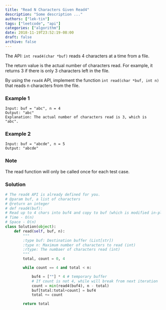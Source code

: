 ```yaml
---
title: "Read N Characters Given Read4"
description: "Some description ..."
authors: ["lek-tin"]
tags: ["leetcode", "api"]
categories: ["algorithm"]
date: 2018-11-19T23:52:19-08:00
draft: false
archive: false
---
```

The API: `int read4(char *buf)` reads 4 characters at a time from a file.

The return value is the actual number of characters read. For example, it returns 3 if there is only 3 characters left in the file.

By using the `read4` API, implement the function `int read(char *buf, int n) `that reads n characters from the file.

### Example 1
```
Input: buf = "abc", n = 4
Output: "abc"
Explanation: The actual number of characters read is 3, which is "abc".
```
### Example 2
```
Input: buf = "abcde", n = 5
Output: "abcde"
```
### Note
The read function will only be called once for each test case.
### Solution
```python
# The read4 API is already defined for you.
# @param buf, a list of characters
# @return an integer
# def read4(buf):
# Read up to 4 chars into buf4 and copy to buf (which is modified in-place).
# Time - O(n)
# Space - O(n)
class Solution(object):
    def read(self, buf, n):
        """
        :type buf: Destination buffer (List[str])
        :type n: Maximum number of characters to read (int)
        :rtype: The numbaer of characters read (int)
        """
        total, count = 0, 4

        while count == 4 and total < n:

            buf4 = [""] * 4 # temporary buffer
            # If count is not 4, while will break from next iteration
            count = min(read4(buf4), n - total)
            buf[total:total+count] = buf4
            total += count

        return total
```